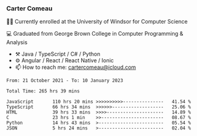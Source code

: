 ### Carter Comeau

🙋‍♂️ Currently enrolled at the University of Windsor for Computer Science

💻 Graduated from George Brown College in Computer Programming & Analysis

- ⚒️ Java / TypeScript / C# / Python
- ⚙️ Angular / React / React Native / Ionic
- 📫 How to reach me: cartercomeau@icloud.com

<!--START_SECTION:waka-->

```text
From: 21 October 2021 - To: 10 January 2023

Total Time: 265 hrs 39 mins

JavaScript       110 hrs 20 mins >>>>>>>>>>---------------   41.54 %
TypeScript       66 hrs 34 mins  >>>>>>-------------------   25.06 %
HTML             39 hrs 33 mins  >>>>---------------------   14.89 %
C                23 hrs 1 min    >>-----------------------   08.67 %
Python           14 hrs 43 mins  >------------------------   05.54 %
JSON             5 hrs 24 mins   >------------------------   02.04 %
```

<!--END_SECTION:waka-->
